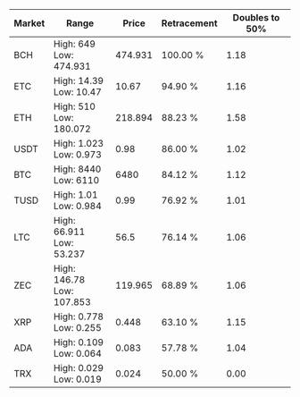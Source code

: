 | Market | Range | Price| Retracement | Doubles to 50% |
| --- | --- | --- | --- | --- |
| BCH | High: 649<br />Low: 474.931 | 474.931 | 100.00 % | 1.18 |
| ETC | High: 14.39<br />Low: 10.47 | 10.67 | 94.90 % | 1.16 |
| ETH | High: 510<br />Low: 180.072 | 218.894 | 88.23 % | 1.58 |
| USDT | High: 1.023<br />Low: 0.973 | 0.98 | 86.00 % | 1.02 |
| BTC | High: 8440<br />Low: 6110 | 6480 | 84.12 % | 1.12 |
| TUSD | High: 1.01<br />Low: 0.984 | 0.99 | 76.92 % | 1.01 |
| LTC | High: 66.911<br />Low: 53.237 | 56.5 | 76.14 % | 1.06 |
| ZEC | High: 146.78<br />Low: 107.853 | 119.965 | 68.89 % | 1.06 |
| XRP | High: 0.778<br />Low: 0.255 | 0.448 | 63.10 % | 1.15 |
| ADA | High: 0.109<br />Low: 0.064 | 0.083 | 57.78 % | 1.04 |
| TRX | High: 0.029<br />Low: 0.019 | 0.024 | 50.00 % | 0.00 |

